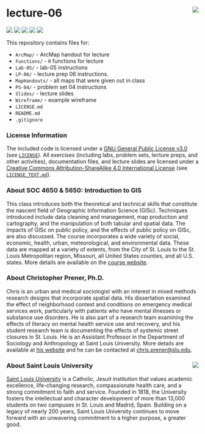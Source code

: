 lecture-06 <img src="https://slu-soc5650.github.io/images/logo.png" align="right" />
===========================================================
[![](https://img.shields.io/badge/semester-spring%202018-orange.svg)](https://github.com/slu-soc5650/lecture-06)
[![](https://img.shields.io/badge/release-updated-brightgreen.svg)](https://github.com/slu-soc5650/lecture-06)
[![](https://img.shields.io/github/release/slu-soc5650/lecture-06.svg?label=version)](https://github.com/slu-soc5650/lecture-06/releases)
[![](https://img.shields.io/github/last-commit/slu-soc5650/lecture-06.svg)](https://github.com/slu-soc5650/lecture-06/commits/master)
[![](https://img.shields.io/github/repo-size/slu-soc5650/lecture-06.svg)](https://github.com/slu-soc5650/lecture-06)

This repository contains files for:

-   `ArcMap/` - ArcMap handout for lecture
-   `Functions/` - `R` functions for lecture
-   `Lab-05/` - lab-05 instructions
-   `LP-06/` - lecture prep 06 instructions.
-   `MapHandouts/` - all maps that were given out in class
-   `PS-04/` - problem set 04 instructions
-   `Slides/` - lecture slides
-   `Wireframe/` - example wireframe
-   `LICENSE.md`
-   `README.md`
-   `.gitignore`

### License Information
The included code is licensed under a [GNU General Public License v3.0](https://www.gnu.org/licenses/gpl-3.0.en.html) (see [`LICENSE`](LICENSE)). All exercises (including labs, problem sets, lecture preps, and other activities), documentation files, and lecture slides are licensed under a [Creative Commons Attribution-ShareAlike 4.0 International License](https://creativecommons.org/licenses/by-sa/4.0/) (see [`LICENSE_TEXT.md`](LICENSE_TEXT.md)).

### About SOC 4650 & 5650: Introduction to GIS
This class introduces both the theoretical and technical skills that constitute the nascent field of Geographic Information Science (GISc). Techniques introduced include data cleaning and management, map production and cartography, and the manipulation of both tabular and spatial data. The impacts of GISc on public policy, and the effects of public policy on GISc, are also discussed. The course incorporates a wide variety of social, economic, health, urban, meteorological, and environmental data. These data are mapped at a variety of extents, from the City of St. Louis to the St. Louis Metropolitan region, Missouri, all United States counties, and all U.S. states. More details are available on the [course website](https://slu-soc5650.github.io).

### About Christopher Prener, Ph.D.
Chris is an urban and medical sociologist with an interest in mixed methods research designs that incorporate spatial data. His dissertation examined the effect of neighborhood context and conditions on emergency medical services work, particularly with patients who have mental illnesses or substance use disorders. He is also part of a research team examining the effects of literacy on mental health service use and recovery, and his student research team is documenting the effects of systemic street closures in St. Louis. He is an Assistant Professor in the Department of Sociology and Anthropology at Saint Louis University. More details are available at [his website](https://chris-prener.github.io) and he can be contacted at [chris.prener@slu.edu](mailto:chris.prener@slu.edu).

### About Saint Louis University <img src="https://slu-soc5650.github.io/images/sluLogo.png" align="right" />
[Saint Louis University](http://wwww.slu.edu) is a Catholic, Jesuit institution that values academic excellence, life-changing research, compassionate health care, and a strong commitment to faith and service. Founded in 1818, the University fosters the intellectual and character development of more than 13,000 students on two campuses in St. Louis and Madrid, Spain. Building on a legacy of nearly 200 years, Saint Louis University continues to move forward with an unwavering commitment to a higher purpose, a greater good.
